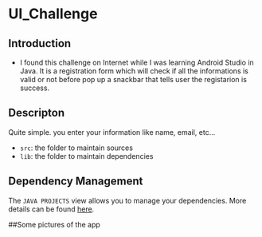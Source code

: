 # UI_Challenge
## Introduction

- I found this challenge on Internet while I was learning Android Studio in Java. It is a registration form which will check if all the informations is valid or not before pop up a snackbar that tells user the registarion is success.

## Descripton

Quite simple. you enter your information like name, email, etc...

- `src`: the folder to maintain sources
- `lib`: the folder to maintain dependencies

## Dependency Management

The `JAVA PROJECTS` view allows you to manage your dependencies. More details can be found [here](https://github.com/microsoft/vscode-java-dependency#manage-dependencies).

##Some pictures of the app
